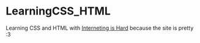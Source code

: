 # LearningCSS_HTML
Learning CSS and HTML with [Interneting is Hard](https://www.internetingishard.com/) because the site is pretty :3
